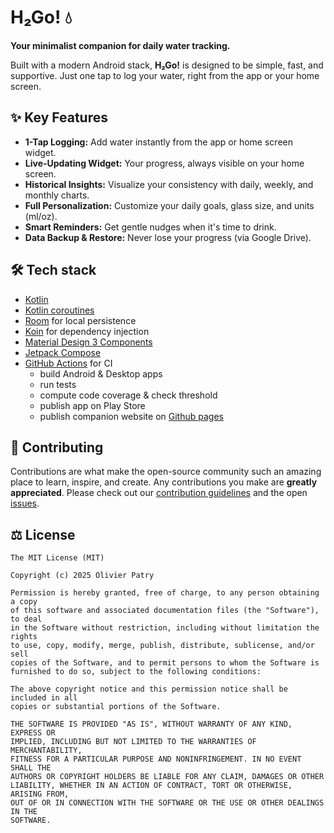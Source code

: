 # H₂Go! 💧

**Your minimalist companion for daily water tracking.**

Built with a modern Android stack, **H₂Go!** is designed to be simple, fast, and supportive. Just one tap to log your water, right from the app or your home screen.

## ✨ Key Features

- **1-Tap Logging:** Add water instantly from the app or home screen widget.
- **Live-Updating Widget:** Your progress, always visible on your home screen.
- **Historical Insights:** Visualize your consistency with daily, weekly, and monthly charts.
- **Full Personalization:** Customize your daily goals, glass size, and units (ml/oz).
- **Smart Reminders:** Get gentle nudges when it's time to drink.
- **Data Backup & Restore:** Never lose your progress (via Google Drive).

## 🛠️  Tech stack

- [Kotlin](https://kotlinlang.org/)
- [Kotlin coroutines](https://kotlinlang.org/docs/reference/coroutines/coroutines-guide.html)
- [Room](https://developer.android.com/training/data-storage/room) for local persistence
- [Koin](https://insert-koin.io/) for dependency injection
- [Material Design 3 Components](https://developer.android.com/develop/ui/compose/designsystems/material3)
- [Jetpack Compose](https://developer.android.com/jetpack/compose)
- [GitHub Actions](https://docs.github.com/en/actions) for CI
  - build Android & Desktop apps
  - run tests
  - compute code coverage & check threshold
  - publish app on Play Store
  - publish companion website on [Github pages](https://pages.github.com/)

## 🤝 Contributing

Contributions are what make the open-source community such an amazing place to learn, inspire, and create. Any contributions you make are **greatly appreciated**. Please check out our [contribution guidelines](CONTRIBUTING.md) and the open [issues](https://github.com/opatry/h2go/your-repo/issues).

## ⚖️  License

```
The MIT License (MIT)

Copyright (c) 2025 Olivier Patry

Permission is hereby granted, free of charge, to any person obtaining a copy
of this software and associated documentation files (the "Software"), to deal
in the Software without restriction, including without limitation the rights
to use, copy, modify, merge, publish, distribute, sublicense, and/or sell
copies of the Software, and to permit persons to whom the Software is
furnished to do so, subject to the following conditions:

The above copyright notice and this permission notice shall be included in all
copies or substantial portions of the Software.

THE SOFTWARE IS PROVIDED "AS IS", WITHOUT WARRANTY OF ANY KIND, EXPRESS OR
IMPLIED, INCLUDING BUT NOT LIMITED TO THE WARRANTIES OF MERCHANTABILITY,
FITNESS FOR A PARTICULAR PURPOSE AND NONINFRINGEMENT. IN NO EVENT SHALL THE
AUTHORS OR COPYRIGHT HOLDERS BE LIABLE FOR ANY CLAIM, DAMAGES OR OTHER
LIABILITY, WHETHER IN AN ACTION OF CONTRACT, TORT OR OTHERWISE, ARISING FROM,
OUT OF OR IN CONNECTION WITH THE SOFTWARE OR THE USE OR OTHER DEALINGS IN THE
SOFTWARE.
```
